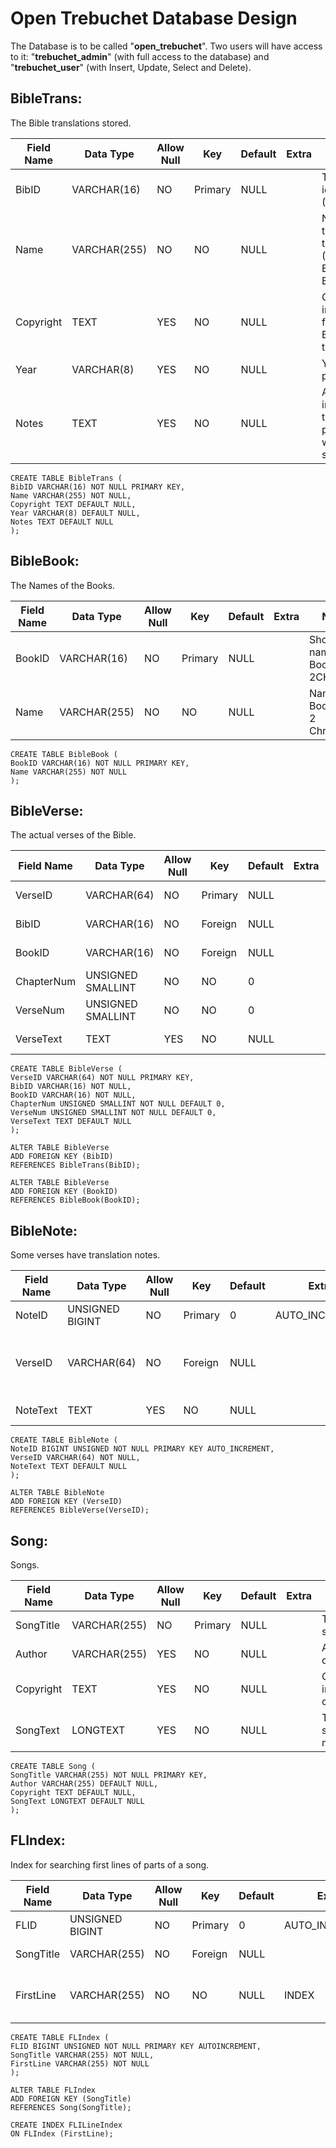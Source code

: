 # Open Trebuchet Database Design

The Database is to be called "**open_trebuchet**".  Two users will have access to it: "**trebuchet_admin**" (with full access to the database) and "**trebuchet_user**" (with Insert, Update, Select and Delete).

## BibleTrans:

The Bible translations stored.

Field Name | Data Type | Allow Null | Key | Default | Extra | Notes
---------- | --------- | ---------- | --- | ------- | ----- | -----
BibID | VARCHAR(16) | NO | Primary | NULL |   | Translation identifier (E.G. WEB)
Name | VARCHAR(255) | NO | NO | NULL |    | Name of the translation (E.G. World English Bible)
Copyright | TEXT | YES | NO | NULL |    | Copyright information for the Bible translation
Year | VARCHAR(8) | YES | NO | NULL |    | Year of publication
Notes | TEXT | YES | NO | NULL |    | Any extra information the publisher wishes to store

```mysql
CREATE TABLE BibleTrans (
BibID VARCHAR(16) NOT NULL PRIMARY KEY,
Name VARCHAR(255) NOT NULL,
Copyright TEXT DEFAULT NULL,
Year VARCHAR(8) DEFAULT NULL,
Notes TEXT DEFAULT NULL
);
```


## BibleBook:

The Names of the Books.

Field Name | Data Type | Allow Null | Key | Default | Extra | Notes
---------- | --------- | ---------- | --- | ------- | ----- | -----
BookID | VARCHAR(16) | NO | Primary | NULL |    | Short name of Book (E.G. 2CHRON)
Name | VARCHAR(255) | NO | NO | NULL |    | Name of Book (E.G. 2 Chronicles)

```mysql
CREATE TABLE BibleBook (
BookID VARCHAR(16) NOT NULL PRIMARY KEY,
Name VARCHAR(255) NOT NULL
);
```


## BibleVerse:

The actual verses of the Bible.

Field Name | Data Type | Allow Null | Key | Default | Extra | Notes
---------- | --------- | ---------- | --- | ------- | ----- | -----
VerseID | VARCHAR(64) | NO | Primary | NULL |    | Format: <BibID><BookID>HEX(<ChapterNum>)HEX(<VerseNum>)
BibID | VARCHAR(16) | NO | Foreign | NULL |    | Links to BibleTrans
BookID | VARCHAR(16) | NO | Foreign | NULL |    | Links to BibleBook
ChapterNum | UNSIGNED SMALLINT | NO | NO | 0 |    | Chapter
VerseNum | UNSIGNED SMALLINT | NO | NO | 0 |    | Verse
VerseText | TEXT | YES | NO | NULL |    | Text of the verse

```mysql
CREATE TABLE BibleVerse (
VerseID VARCHAR(64) NOT NULL PRIMARY KEY,
BibID VARCHAR(16) NOT NULL,
BookID VARCHAR(16) NOT NULL,
ChapterNum UNSIGNED SMALLINT NOT NULL DEFAULT 0,
VerseNum UNSIGNED SMALLINT NOT NULL DEFAULT 0,
VerseText TEXT DEFAULT NULL
);

ALTER TABLE BibleVerse
ADD FOREIGN KEY (BibID)
REFERENCES BibleTrans(BibID);

ALTER TABLE BibleVerse
ADD FOREIGN KEY (BookID)
REFERENCES BibleBook(BookID);
```


## BibleNote:

Some verses have translation notes.

Field Name | Data Type | Allow Null | Key | Default | Extra | Notes
---------- | --------- | ---------- | --- | ------- | ----- | -----
NoteID | UNSIGNED BIGINT | NO | Primary | 0 | AUTO_INCREMENT | 
VerseID | VARCHAR(64) | NO | Foreign | NULL |    | Verse to which the note refers (Links to BibleVerse)
NoteText | TEXT | YES | NO | NULL |    | Text of the note

```mysql
CREATE TABLE BibleNote (
NoteID BIGINT UNSIGNED NOT NULL PRIMARY KEY AUTO_INCREMENT,
VerseID VARCHAR(64) NOT NULL,
NoteText TEXT DEFAULT NULL
);

ALTER TABLE BibleNote
ADD FOREIGN KEY (VerseID)
REFERENCES BibleVerse(VerseID);
```


## Song:

Songs.

Field Name | Data Type | Allow Null | Key | Default | Extra | Notes
---------- | --------- | ---------- | --- | ------- | ----- | -----
SongTitle | VARCHAR(255)| NO | Primary | NULL |    | Title of the song
Author | VARCHAR(255) | YES | NO | NULL |    | Author(s) of the song
Copyright | TEXT | YES | NO | NULL |    | Copyright information of the song
SongText | LONGTEXT | YES | NO | NULL |    | Text of the song with markup

```mysql
CREATE TABLE Song (
SongTitle VARCHAR(255) NOT NULL PRIMARY KEY,
Author VARCHAR(255) DEFAULT NULL,
Copyright TEXT DEFAULT NULL,
SongText LONGTEXT DEFAULT NULL
);
```


## FLIndex:

Index for searching first lines of parts of a song.

Field Name | Data Type | Allow Null | Key | Default | Extra | Notes
---------- | --------- | ---------- | --- | ------- | ----- | -----
FLID | UNSIGNED BIGINT | NO | Primary | 0 | AUTO_INCREMENT| 
SongTitle | VARCHAR(255) | NO | Foreign | NULL |    | Links to Song
FirstLine | VARCHAR(255) | NO | NO | NULL | INDEX | Searchable first line index FLILineIndex

```mysql
CREATE TABLE FLIndex (
FLID BIGINT UNSIGNED NOT NULL PRIMARY KEY AUTOINCREMENT,
SongTitle VARCHAR(255) NOT NULL,
FirstLine VARCHAR(255) NOT NULL
);

ALTER TABLE FLIndex
ADD FOREIGN KEY (SongTitle)
REFERENCES Song(SongTitle);

CREATE INDEX FLILineIndex
ON FLIndex (FirstLine);
```
